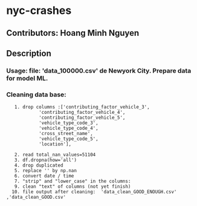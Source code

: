 # nyc-crashes

## Contributors: Hoang Minh Nguyen
 
 ## Description
    
  
   ### Usage: file: 'data_100000.csv' de Newyork City. Prepare data for model ML.
   ### Cleaning data base:
       1. drop columns :['contributing_factor_vehicle_3',
                'contributing_factor_vehicle_4',
                'contributing_factor_vehicle_5',
                'vehicle_type_code_3',
                'vehicle_type_code_4',
                'cross_street_name',
                'vehicle_type_code_5',
                'location'],
                
       2. read total_nan_values=51104
       3. df.dropna(how='all')
       4. drop duplicated 
       5. replace '' by np.nan
       6. convert date / time
       7. "strip" and "lower_case" in the columns:
       9. clean "text" of columns (not yet finish)
      10. file output after cleaning:  'data_clean_GOOD_ENOUGH.csv' ,'data_clean_GOOD.csv'
